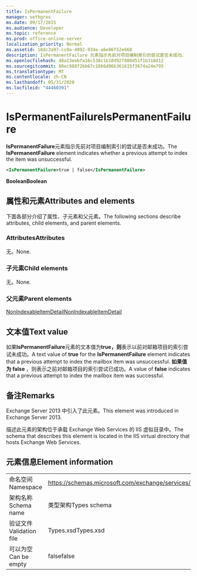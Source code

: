 ```yaml
---
title: IsPermanentFailure
manager: sethgros
ms.date: 09/17/2015
ms.audience: Developer
ms.topic: reference
ms.prod: office-online-server
localization_priority: Normal
ms.assetid: 18dc3a97-cc0a-4092-934e-a6e86f52e668
description: IsPermanentFailure 元素指示先前对项目编制索引的尝试是否未成功。
ms.openlocfilehash: 48a13eebfa16c538c1b10d92f080d51f1b318d12
ms.sourcegitcommit: 88ec988f2bb67c1866d06b361615f3674a24e795
ms.translationtype: MT
ms.contentlocale: zh-CN
ms.lasthandoff: 05/31/2020
ms.locfileid: "44460391"
---
```

# <a name="ispermanentfailure"></a><span data-ttu-id="fd84c-103">IsPermanentFailure</span><span class="sxs-lookup"><span data-stu-id="fd84c-103">IsPermanentFailure</span></span>

<span data-ttu-id="fd84c-104">**IsPermanentFailure**元素指示先前对项目编制索引的尝试是否未成功。</span><span class="sxs-lookup"><span data-stu-id="fd84c-104">The **IsPermanentFailure** element indicates whether a previous attempt to index the item was unsuccessful.</span></span> 
  
```XML
<IsPermanentFailure>true | false</IsPermanentFailure>
```

 <span data-ttu-id="fd84c-105">**Boolean**</span><span class="sxs-lookup"><span data-stu-id="fd84c-105">**Boolean**</span></span>
## <a name="attributes-and-elements"></a><span data-ttu-id="fd84c-106">属性和元素</span><span class="sxs-lookup"><span data-stu-id="fd84c-106">Attributes and elements</span></span>

<span data-ttu-id="fd84c-107">下面各部分介绍了属性、子元素和父元素。</span><span class="sxs-lookup"><span data-stu-id="fd84c-107">The following sections describe attributes, child elements, and parent elements.</span></span>
  
### <a name="attributes"></a><span data-ttu-id="fd84c-108">Attributes</span><span class="sxs-lookup"><span data-stu-id="fd84c-108">Attributes</span></span>

<span data-ttu-id="fd84c-109">无。</span><span class="sxs-lookup"><span data-stu-id="fd84c-109">None.</span></span>
  
### <a name="child-elements"></a><span data-ttu-id="fd84c-110">子元素</span><span class="sxs-lookup"><span data-stu-id="fd84c-110">Child elements</span></span>

<span data-ttu-id="fd84c-111">无。</span><span class="sxs-lookup"><span data-stu-id="fd84c-111">None.</span></span>
  
### <a name="parent-elements"></a><span data-ttu-id="fd84c-112">父元素</span><span class="sxs-lookup"><span data-stu-id="fd84c-112">Parent elements</span></span>

[<span data-ttu-id="fd84c-113">NonIndexableItemDetail</span><span class="sxs-lookup"><span data-stu-id="fd84c-113">NonIndexableItemDetail</span></span>](nonindexableitemdetail.md)
  
## <a name="text-value"></a><span data-ttu-id="fd84c-114">文本值</span><span class="sxs-lookup"><span data-stu-id="fd84c-114">Text value</span></span>

<span data-ttu-id="fd84c-115">如果**IsPermanentFailure**元素的文本值为**true，则**表示以前对邮箱项目的索引尝试未成功。</span><span class="sxs-lookup"><span data-stu-id="fd84c-115">A text value of **true** for the **IsPermanentFailure** element indicates that a previous attempt to index the mailbox item was unsuccessful.</span></span> <span data-ttu-id="fd84c-116">**如果值为 false** ，则表示之前对邮箱项目的索引尝试已成功。</span><span class="sxs-lookup"><span data-stu-id="fd84c-116">A value of **false** indicates that a previous attempt to index the mailbox item was successful.</span></span> 
  
## <a name="remarks"></a><span data-ttu-id="fd84c-117">备注</span><span class="sxs-lookup"><span data-stu-id="fd84c-117">Remarks</span></span>

<span data-ttu-id="fd84c-118">Exchange Server 2013 中引入了此元素。</span><span class="sxs-lookup"><span data-stu-id="fd84c-118">This element was introduced in Exchange Server 2013.</span></span>
  
<span data-ttu-id="fd84c-119">描述此元素的架构位于承载 Exchange Web Services 的 IIS 虚拟目录中。</span><span class="sxs-lookup"><span data-stu-id="fd84c-119">The schema that describes this element is located in the IIS virtual directory that hosts Exchange Web Services.</span></span>
  
## <a name="element-information"></a><span data-ttu-id="fd84c-120">元素信息</span><span class="sxs-lookup"><span data-stu-id="fd84c-120">Element information</span></span>

|||
|:-----|:-----|
|<span data-ttu-id="fd84c-121">命名空间</span><span class="sxs-lookup"><span data-stu-id="fd84c-121">Namespace</span></span>  <br/> |https://schemas.microsoft.com/exchange/services/2006/types  <br/> |
|<span data-ttu-id="fd84c-122">架构名称</span><span class="sxs-lookup"><span data-stu-id="fd84c-122">Schema name</span></span>  <br/> |<span data-ttu-id="fd84c-123">类型架构</span><span class="sxs-lookup"><span data-stu-id="fd84c-123">Types schema</span></span>  <br/> |
|<span data-ttu-id="fd84c-124">验证文件</span><span class="sxs-lookup"><span data-stu-id="fd84c-124">Validation file</span></span>  <br/> |<span data-ttu-id="fd84c-125">Types.xsd</span><span class="sxs-lookup"><span data-stu-id="fd84c-125">Types.xsd</span></span>  <br/> |
|<span data-ttu-id="fd84c-126">可以为空</span><span class="sxs-lookup"><span data-stu-id="fd84c-126">Can be empty</span></span>  <br/> |<span data-ttu-id="fd84c-127">false</span><span class="sxs-lookup"><span data-stu-id="fd84c-127">false</span></span>  <br/> |
   

